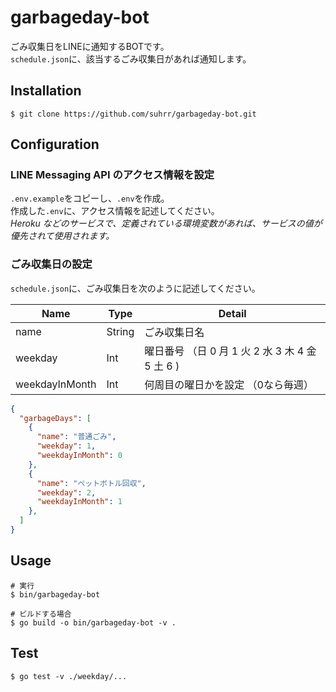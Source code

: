 # garbageday-bot

ごみ収集日をLINEに通知するBOTです。  
`schedule.json`に、該当するごみ収集日があれば通知します。

## Installation

```bash:
$ git clone https://github.com/suhrr/garbageday-bot.git
```

## Configuration

### LINE Messaging API のアクセス情報を設定

`.env.example`をコピーし、`.env`を作成。  
作成した`.env`に、アクセス情報を記述してください。  
_Heroku などのサービスで、定義されている環境変数があれば、サービスの値が優先されて使用されます。_

### ごみ収集日の設定

`schedule.json`に、ごみ収集日を次のように記述してください。

| Name           | Type   | Detail                                                    |
| -------------- | ------ | --------------------------------------------------------- |
| name           | String | ごみ収集日名                                              |
| weekday        | Int    | 曜日番号 （日 0 月 1 火 2 水 3 木 4 金 5 土 6 ) |
| weekdayInMonth | Int    | 何周目の曜日かを設定 （0なら毎週）                           |

```json:schedule.json
{
  "garbageDays": [
    {
      "name": "普通ごみ",
      "weekday": 1,
      "weekdayInMonth": 0
    },
    {
      "name": "ペットボトル回収",
      "weekday": 2,
      "weekdayInMonth": 1
    },
  ]
}
```

## Usage
```bash:
# 実行
$ bin/garbageday-bot
```

```bash:
# ビルドする場合
$ go build -o bin/garbageday-bot -v .
```

## Test
```bash:
$ go test -v ./weekday/...
```
